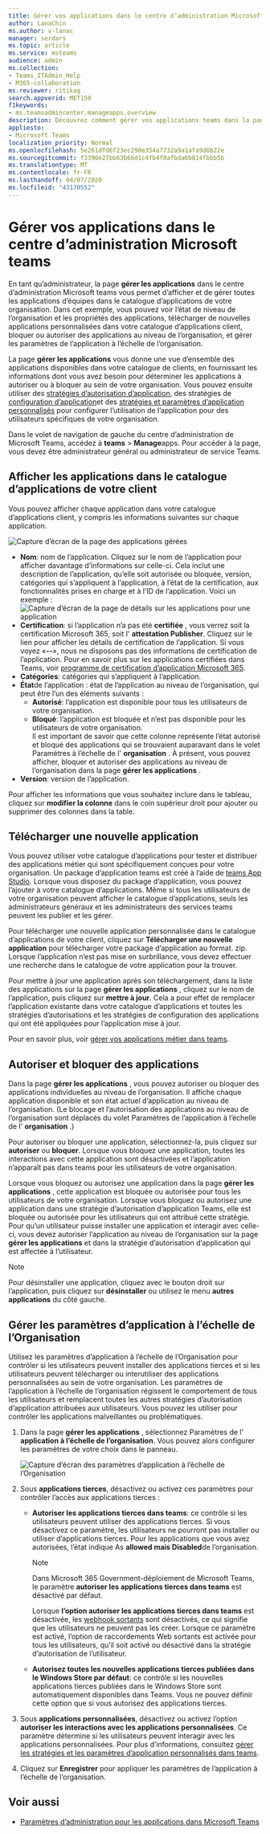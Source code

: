 ```yaml
---
title: Gérer vos applications dans le centre d’administration Microsoft teams
author: LanaChin
ms.author: v-lanac
manager: serdars
ms.topic: article
ms.service: msteams
audience: admin
ms.collection:
- Teams_ITAdmin_Help
- M365-collaboration
ms.reviewer: ritikag
search.appverid: MET150
f1keywords:
- ms.teamsadmincenter.manageapps.overview
description: Découvrez comment gérer vos applications teams dans la page gérer les applications du centre d’administration Microsoft teams
appliesto:
- Microsoft Teams
localization_priority: Normal
ms.openlocfilehash: 5e261dfd6f23ec298e354a7732a9a1afa9d6b22e
ms.sourcegitcommit: f3390e27bb63b66d1c4fb4f8afbda6b814fbbb5b
ms.translationtype: MT
ms.contentlocale: fr-FR
ms.lasthandoff: 04/07/2020
ms.locfileid: "43170552"
---
```

<a name="manage-your-apps-in-the-microsoft-teams-admin-center"></a>Gérer vos applications dans le centre d’administration Microsoft teams
======================================================

En tant qu’administrateur, la page **gérer les applications** dans le centre d’administration Microsoft teams vous permet d’afficher et de gérer toutes les applications d’équipes dans le catalogue d’applications de votre organisation. Dans cet exemple, vous pouvez voir l’état de niveau de l’organisation et les propriétés des applications, télécharger de nouvelles applications personnalisées dans votre catalogue d’applications client, bloquer ou autoriser des applications au niveau de l’organisation, et gérer les paramètres de l’application à l’échelle de l’organisation.

La page **gérer les applications** vous donne une vue d’ensemble des applications disponibles dans votre catalogue de clients, en fournissant les informations dont vous avez besoin pour déterminer les applications à autoriser ou à bloquer au sein de votre organisation. Vous pouvez ensuite utiliser des [stratégies d’autorisation d’application](teams-app-permission-policies.md), des stratégies de [configuration d’application](teams-app-setup-policies.md)et des [stratégies et paramètres d’application personnalisés](teams-custom-app-policies-and-settings.md) pour configurer l’utilisation de l’application pour des utilisateurs spécifiques de votre organisation.

Dans le volet de navigation de gauche du centre d’administration de Microsoft Teams, accédez à **teams** > **Manage**apps. Pour accéder à la page, vous devez être administrateur général ou administrateur de service Teams.

## <a name="view-apps-in-your-tenant-app-catalog"></a>Afficher les applications dans le catalogue d’applications de votre client

Vous pouvez afficher chaque application dans votre catalogue d’applications client, y compris les informations suivantes sur chaque application.

![Capture d’écran de la page des applications gérées](media/manage-apps.png)

- **Nom**: nom de l’application. Cliquez sur le nom de l’application pour afficher davantage d’informations sur celle-ci. Cela inclut une description de l’application, qu’elle soit autorisée ou bloquée, version, catégories qui s’appliquent à l’application, à l’état de la certification, aux fonctionnalités prises en charge et à l’ID de l’application. Voici un exemple :<br> 
![Capture d’écran de la page de détails sur les applications pour une application](media/manage-apps-app-details.png)
- **Certification**: si l’application n’a pas été **certifiée** , vous verrez soit la certification Microsoft 365, soit l' **attestation Publisher**. Cliquez sur le lien pour afficher les détails de certification de l’application. Si vous voyez «**--**», nous ne disposons pas des informations de certification de l’application. Pour en savoir plus sur les applications certifiées dans Teams, voir [programme de certification d’application Microsoft 365](https://docs.microsoft.com/teams-app-certification/all-apps).  
- **Catégories**: catégories qui s’appliquent à l’application.
- **État**de l’application : état de l’application au niveau de l’organisation, qui peut être l’un des éléments suivants :
    - **Autorisé**: l’application est disponible pour tous les utilisateurs de votre organisation.
    - **Bloqué**: l’application est bloquée et n’est pas disponible pour les utilisateurs de votre organisation.<br>
Il est important de savoir que cette colonne représente l’état autorisé et bloqué des applications qui se trouvaient auparavant dans le volet Paramètres à l’échelle de l' **organisation** . À présent, vous pouvez afficher, bloquer et autoriser des applications au niveau de l’organisation dans la page **gérer les applications** . 
- **Version**: version de l’application.

Pour afficher les informations que vous souhaitez inclure dans le tableau, cliquez sur **modifier la colonne** dans le coin supérieur droit pour ajouter ou supprimer des colonnes dans la table.

## <a name="upload-a-new-app"></a>Télécharger une nouvelle application

Vous pouvez utiliser votre catalogue d’applications pour tester et distribuer des applications métier qui sont spécifiquement conçues pour votre organisation. Un package d’application teams est créé à l’aide de [teams App Studio](https://docs.microsoft.com/microsoftteams/platform/get-started/get-started-app-studio). Lorsque vous disposez du package d’application, vous pouvez l’ajouter à votre catalogue d’applications. Même si tous les utilisateurs de votre organisation peuvent afficher le catalogue d’applications, seuls les administrateurs généraux et les administrateurs des services teams peuvent les publier et les gérer.

Pour télécharger une nouvelle application personnalisée dans le catalogue d’applications de votre client, cliquez sur **Télécharger une nouvelle application** pour télécharger votre package d’application au format. zip. Lorsque l’application n’est pas mise en surbrillance, vous devez effectuer une recherche dans le catalogue de votre application pour la trouver.

Pour mettre à jour une application après son téléchargement, dans la liste des applications sur la page **gérer les applications** , cliquez sur le nom de l’application, puis cliquez sur **mettre à jour**. Cela a pour effet de remplacer l’application existante dans votre catalogue d’applications et toutes les stratégies d’autorisations et les stratégies de configuration des applications qui ont été appliquées pour l’application mise à jour.

Pour en savoir plus, voir [gérer vos applications métier dans teams](manage-your-lob-apps.md).

## <a name="allow-and-block-apps"></a>Autoriser et bloquer des applications

Dans la page **gérer les applications** , vous pouvez autoriser ou bloquer des applications individuelles au niveau de l’organisation. Il affiche chaque application disponible et son état actuel d’application au niveau de l’organisation. (Le blocage et l’autorisation des applications au niveau de l’organisation sont déplacés du volet Paramètres de l’application à l’échelle de l' **organisation** .)

Pour autoriser ou bloquer une application, sélectionnez-la, puis cliquez sur **autoriser** ou **bloquer**. Lorsque vous bloquez une application, toutes les interactions avec cette application sont désactivées et l’application n’apparaît pas dans teams pour les utilisateurs de votre organisation.

Lorsque vous bloquez ou autorisez une application dans la page **gérer les applications** , cette application est bloquée ou autorisée pour tous les utilisateurs de votre organisation.  Lorsque vous bloquez ou autorisez une application dans une stratégie d’autorisation d’application Teams, elle est bloquée ou autorisée pour les utilisateurs qui ont attribué cette stratégie. Pour qu’un utilisateur puisse installer une application et interagir avec celle-ci, vous devez autoriser l’application au niveau de l’organisation sur la page **gérer les applications** et dans la stratégie d’autorisation d’application qui est affectée à l’utilisateur.

 > [!NOTE]
 > Pour désinstaller une application, cliquez avec le bouton droit sur l’application, puis cliquez sur **désinstaller** ou utilisez le menu **autres applications** du côté gauche. 

## <a name="manage-org-wide-app-settings"></a>Gérer les paramètres d’application à l’échelle de l’Organisation

Utilisez les paramètres d’application à l’échelle de l’Organisation pour contrôler si les utilisateurs peuvent installer des applications tierces et si les utilisateurs peuvent télécharger ou interutiliser des applications personnalisées au sein de votre organisation. Les paramètres de l’application à l’échelle de l’organisation régissent le comportement de tous les utilisateurs et remplacent toutes les autres stratégies d’autorisation d’application attribuées aux utilisateurs. Vous pouvez les utiliser pour contrôler les applications malveillantes ou problématiques.

1. Dans la page **gérer les applications** , sélectionnez Paramètres de l' **application à l’échelle de l’organisation**. Vous pouvez alors configurer les paramètres de votre choix dans le panneau.

    ![Capture d’écran des paramètres d’application à l’échelle de l’Organisation](media/manage-apps-org-wide-app-settings.png)
    
2. Sous **applications tierces**, désactivez ou activez ces paramètres pour contrôler l’accès aux applications tierces :

    - **Autoriser les applications tierces dans teams**: ce contrôle si les utilisateurs peuvent utiliser des applications tierces. Si vous désactivez ce paramètre, les utilisateurs ne pourront pas installer ou utiliser d’applications tierces. Pour les applications que vous avez autorisées, l’état indique As **allowed mais Disabled**de l’organisation.              

        > [!NOTE]
        > Dans Microsoft 365 Government-déploiement de Microsoft Teams, le paramètre **autoriser les applications tierces dans teams** est désactivé par défaut.

        Lorsque **l’option autoriser les applications tierces dans teams** est désactivée, les [webhook sortants](https://docs.microsoft.com/microsoftteams/platform/webhooks-and-connectors/what-are-webhooks-and-connectors) sont désactivés, ce qui signifie que les utilisateurs ne peuvent pas les créer. Lorsque ce paramètre est activé, l’option de raccordements Web sortants est activée pour tous les utilisateurs, qu’il soit activé ou désactivé dans la stratégie d’autorisation de l’utilisateur.
    - **Autorisez toutes les nouvelles applications tierces publiées dans le Windows Store par défaut**: ce contrôle si les nouvelles applications tierces publiées dans le Windows Store sont automatiquement disponibles dans Teams. Vous ne pouvez définir cette option que si vous autorisez des applications tierces.

3. Sous **applications personnalisées**, désactivez ou activez l’option **autoriser les interactions avec les applications personnalisées**. Ce paramètre détermine si les utilisateurs peuvent interagir avec les applications personnalisées. Pour plus d’informations, consultez [gérer les stratégies et les paramètres d’application personnalisés dans teams](teams-custom-app-policies-and-settings.md).
4. Cliquez sur **Enregistrer** pour appliquer les paramètres de l’application à l’échelle de l’organisation.

## <a name="related-topics"></a>Voir aussi

- [Paramètres d’administration pour les applications dans Microsoft Teams](admin-settings.md)
